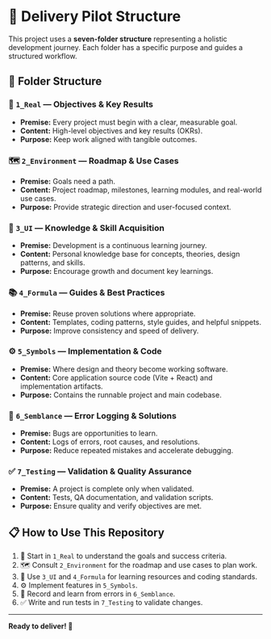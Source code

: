 # 🚀 Delivery Pilot Structure

This project uses a **seven-folder structure** representing a holistic development journey. Each folder has a specific purpose and guides a structured workflow.

## 📁 Folder Structure

### 🎯 `1_Real` — Objectives & Key Results
- **Premise:** Every project must begin with a clear, measurable goal.
- **Content:** High-level objectives and key results (OKRs).
- **Purpose:** Keep work aligned with tangible outcomes.

### 🗺️ `2_Environment` — Roadmap & Use Cases
- **Premise:** Goals need a path.
- **Content:** Project roadmap, milestones, learning modules, and real-world use cases.
- **Purpose:** Provide strategic direction and user-focused context.

### 🧠 `3_UI` — Knowledge & Skill Acquisition
- **Premise:** Development is a continuous learning journey.
- **Content:** Personal knowledge base for concepts, theories, design patterns, and skills.
- **Purpose:** Encourage growth and document key learnings.

### 📚 `4_Formula` — Guides & Best Practices
- **Premise:** Reuse proven solutions where appropriate.
- **Content:** Templates, coding patterns, style guides, and helpful snippets.
- **Purpose:** Improve consistency and speed of delivery.

### ⚙️ `5_Symbols` — Implementation & Code
- **Premise:** Where design and theory become working software.
- **Content:** Core application source code (Vite + React) and implementation artifacts.
- **Purpose:** Contains the runnable project and main codebase.

### 🐛 `6_Semblance` — Error Logging & Solutions
- **Premise:** Bugs are opportunities to learn.
- **Content:** Logs of errors, root causes, and resolutions.
- **Purpose:** Reduce repeated mistakes and accelerate debugging.

### ✅ `7_Testing` — Validation & Quality Assurance
- **Premise:** A project is complete only when validated.
- **Content:** Tests, QA documentation, and validation scripts.
- **Purpose:** Ensure quality and verify objectives are met.

## 📋 How to Use This Repository

1. 🎯 Start in `1_Real` to understand the goals and success criteria.
2. 🗺️ Consult `2_Environment` for the roadmap and use cases to plan work.
3. 🧠 Use `3_UI` and `4_Formula` for learning resources and coding standards.
4. ⚙️ Implement features in `5_Symbols`.
5. 🐛 Record and learn from errors in `6_Semblance`.
6. ✅ Write and run tests in `7_Testing` to validate changes.

---

**Ready to deliver! 💪**